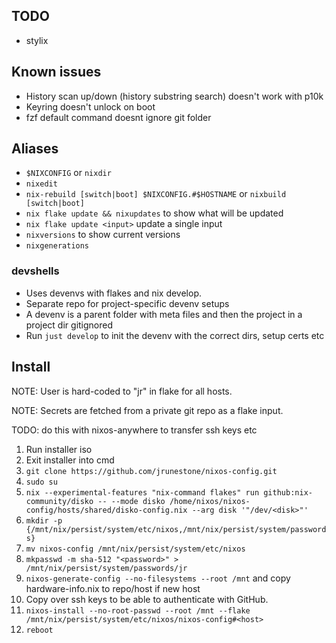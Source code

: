 ## TODO
* stylix

## Known issues
* History scan up/down (history substring search) doesn't work with p10k
* Keyring doesn't unlock on boot
* fzf default command doesnt ignore git folder

## Aliases
* `$NIXCONFIG` or `nixdir`
* `nixedit`
* `nix-rebuild [switch|boot] $NIXCONFIG.#$HOSTNAME` or `nixbuild [switch|boot]`
* `nix flake update && nixupdates` to show what will be updated
* `nix flake update <input>` update a single input
* `nixversions` to show current versions
* `nixgenerations`

### devshells
* Uses devenvs with flakes and nix develop.
* Separate repo for project-specific devenv setups
* A devenv is a parent folder with meta files and then the project in a project dir gitignored
* Run `just develop` to init the devenv with the correct dirs, setup certs etc

## Install
NOTE: User is hard-coded to "jr" in flake for all hosts. 

NOTE: Secrets are fetched from a private git repo as a flake input.

TODO: do this with nixos-anywhere to transfer ssh keys etc

1. Run installer iso
2. Exit installer into cmd
3. `git clone https://github.com/jrunestone/nixos-config.git`
4. `sudo su`
5. `nix --experimental-features "nix-command flakes" run github:nix-community/disko -- --mode disko /home/nixos/nixos-config/hosts/shared/disko-config.nix --arg disk '"/dev/<disk>"'`
6. `mkdir -p {/mnt/nix/persist/system/etc/nixos,/mnt/nix/persist/system/passwords}`
7. `mv nixos-config /mnt/nix/persist/system/etc/nixos`
8. `mkpasswd -m sha-512 "<password>" > /mnt/nix/persist/system/passwords/jr`
9. `nixos-generate-config --no-filesystems --root /mnt` and copy hardware-info.nix to repo/host if new host
10. Copy over ssh keys to be able to authenticate with GitHub.
11. `nixos-install --no-root-passwd --root /mnt --flake /mnt/nix/persist/system/etc/nixos/nixos-config#<host>`
12. `reboot`
